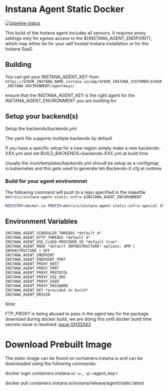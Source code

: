 # Instana Agent Static Docker

[![pipeline status](https://gitlab.tmecosys.net/nwot/platform-engineering/instana-agent-static-docker/badges/master/pipeline.svg)](https://gitlab.tmecosys.net/nwot/platform-engineering/instana-agent-static-docker/commits/master)

This build of the Instana agent includes all sensors. It requires proxy settings only for egress access to the ${INSTANA_AGENT_ENDPOINT}, which may either be for your self hosted Instana installation or for the Instana SaaS.


## Building

You can get your INSTANA_AGENT_KEY from `https://$YOUR_INSTANA_NAME.instana.io/ump/$YOUR_INSTANA_CUSTOMER/$YOUR_INSTANA_ENVIRONMENT/agentkeys/`

ensure that the INSTANA_AGENT_KEY is the right agent for the INSTANA_AGENT_ENVIRONMENT you are building for

## Setup your backend(s)

Setup the backends/backends.yml

The yaml file supports multiple backends by default

If you have a specific setup for a new region simply make a new backends-XXX.yml and set BUILD_BACKENDS=backends-XXX.yml at build time

Usually the /root/templates/backends.yml shoudl be setup as a configmap in kubernetes and this gets used to generate teh Backends-X.cfg at runtime

### Build for your agent environmnet

The following command will push to a repo specified in the makefile `metrics/instana-agent-static-infra-$INSTANA_AGENT_ENVIRONMENT`

```sh
REGISTRY=docker.io PREFIX=metrics/instana-agent-static-infra-special INSTANA_AGENT_KEY=123456 make build
```

## Environment Variables

```
INSTANA_AGENT_SCHEDULER_THREADS *default 4*
INSTANA_AGENT_HTTP_THREADS *default 4*
INSTANA_AGENT_USE_CLOUD-PROVIDER_ID *default true*
INSTANA_AGENT_MODE *default INFRASTRUCTURE* options: APM | INFRASTRUCTURE | OFF
INSTANA_AGENT_ENDPOINT
INSTANA_AGENT_ENDPOINT_PORT
INSTANA_AGENT_PROXY_HOST
INSTANA_AGENT_PROXY_PORT
INSTANA_AGENT_PROXY_PROTOCOL
INSTANA_AGENT_PROXY_USE_DNS
INSTANA_AGENT_PROXY_USER
INSTANA_AGENT_PROXY_PASSWORD
INSTANA_AGENT_KEY *provided in build*
INSTANA_AGENT_ORIGIN
```

*Note*

FTP_PROXY is being abused to pass in the agent key for the package download during docker build, we are doing this until docker build time secrets issue is resolved: [issue GH33343](https://github.com/moby/moby/issues/33343)

Download Prebuilt Image
=======================

The static image can be found on containers.instana.io and can be downloaded using the following commands:

docker login containers.instana.io -u _ -p <agent_key>

docker pull containers.instana.io/instana/release/agent/static:latest
